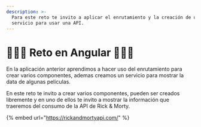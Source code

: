 ```yaml
---
description: >-
  Para este reto te invito a aplicar el enrutamiento y la creación de un
  servicio para usar una API.
---
```


# 👩🏻‍🎓 Reto en Angular 👩🏻‍🎓

En la aplicación anterior aprendimos a hacer uso del enrutamiento para crear varios componentes, ademas creamos un servicio para mostrar la data de algunas peliculas.

En este reto te invito a crear varios componentes, pueden ser creados libremente y en uno de ellos te invito a mostrar la información que traeremos del consumo de la API de Rick & Morty.

{% embed url="https://rickandmortyapi.com/" %}



